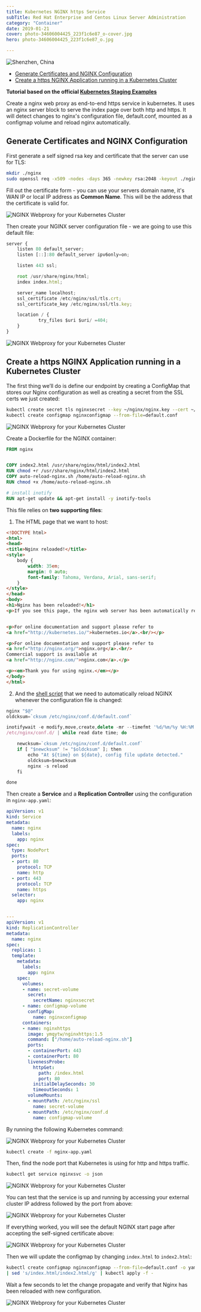 ```yaml
---
title: Kubernetes NGINX https Service
subTitle: Red Hat Enterprise and Centos Linux Server Administration
category: "Container"
date: 2019-01-21
cover: photo-34606004425_223f1c6e87_o-cover.jpg
hero: photo-34606004425_223f1c6e87_o.jpg

---
```


![Shenzhen, China](./photo-34606004425_223f1c6e87_o.jpg)


<!-- TOC -->

- [Generate Certificates and NGINX Configuration](#generate-certificates-and-nginx-configuration)
- [Create a https NGINX Application running in a Kubernetes Cluster](#create-a-https-nginx-application-running-in-a-kubernetes-cluster)

<!-- /TOC -->

__Tutorial based on the official [Kubernetes Staging Examples](https://github.com/mpolinowski/examples/tree/master/staging/https-nginx)__

Create a nginx web proxy as end-to-end https service in kubernetes. It uses an nginx server block to serve the index page over both http and https. It will detect changes to nginx's configuration file, default.conf, mounted as a configmap volume and reload nginx automatically.



## Generate Certificates and NGINX Configuration

First generate a self signed rsa key and certificate that the server can use for TLS:


```bash
mkdir ./nginx
sudo openssl req -x509 -nodes -days 365 -newkey rsa:2048 -keyout ./nginx/nginx.key -out ./nginx/nginx.crt
```

Fill out the certificate form - you can use your servers domain name, it's WAN IP or local IP address as __Common Name__. This will be the address that the certificate is valid for.


![NGINX Webproxy for your Kubernetes Cluster](./kubernetes-nginx_01.png)


Then create your NGINX server configuration file - we are going to use this default file:

```js
server {
    listen 80 default_server;
    listen [::]:80 default_server ipv6only=on;

    listen 443 ssl;

    root /usr/share/nginx/html;
    index index.html;

    server_name localhost;
    ssl_certificate /etc/nginx/ssl/tls.crt;
    ssl_certificate_key /etc/nginx/ssl/tls.key;

    location / {
            try_files $uri $uri/ =404;
    }
}
```


![NGINX Webproxy for your Kubernetes Cluster](./kubernetes-nginx_02.png)



## Create a https NGINX Application running in a Kubernetes Cluster

The first thing we’ll do is define our endpoint by creating a ConfigMap that stores our Nginx configuration as well as creating a secret from the SSL certs we just created:


```bash
kubectl create secret tls nginxsecret --key ~/nginx/nginx.key --cert ~/nginx/nginx.crt
kubectl create configmap nginxconfigmap --from-file=default.conf
```


![NGINX Webproxy for your Kubernetes Cluster](./kubernetes-nginx_03.png)


Create a Dockerfile for the NGINX container:


```Dockerfile
FROM nginx


COPY index2.html /usr/share/nginx/html/index2.html
RUN chmod +r /usr/share/nginx/html/index2.html
COPY auto-reload-nginx.sh /home/auto-reload-nginx.sh
RUN chmod +x /home/auto-reload-nginx.sh

# install inotify
RUN apt-get update && apt-get install -y inotify-tools
```


This file relies on __two supporting files__:

1. The HTML page that we want to host:


```html
<!DOCTYPE html>
<html>
<head>
<title>Nginx reloaded!</title>
<style>
    body {
        width: 35em;
        margin: 0 auto;
        font-family: Tahoma, Verdana, Arial, sans-serif;
    }
</style>
</head>
<body>
<h1>Nginx has been reloaded!</h1>
<p>If you see this page, the nginx web server has been automatically reloaded, since the config file has been updated using <a href="https://github.com/kubernetes/kubernetes">Kubernetes</a>.</p>


<p>For online documentation and support please refer to
<a href="http://kubernetes.io/">kubernetes.io</a>.<br/></p>

<p>For online documentation and support please refer to
<a href="http://nginx.org/">nginx.org</a>.<br/>
Commercial support is available at
<a href="http://nginx.com/">nginx.com</a>.</p>

<p><em>Thank you for using nginx.</em></p>
</body>
</html>
```


2. And the [shell script](https://github.com/mpolinowski/examples/blob/master/staging/https-nginx/auto-reload-nginx.sh) that we need to automatically reload NGINX whenever the configuration file is changed:


```js
nginx "$@"
oldcksum=`cksum /etc/nginx/conf.d/default.conf`

inotifywait -e modify,move,create,delete -mr --timefmt '%d/%m/%y %H:%M' --format '%T' \
/etc/nginx/conf.d/ | while read date time; do

	newcksum=`cksum /etc/nginx/conf.d/default.conf`
	if [ "$newcksum" != "$oldcksum" ]; then
		echo "At ${time} on ${date}, config file update detected."
		oldcksum=$newcksum
		nginx -s reload
	fi

done
```


Then create a __Service__ and a __Replication Controller__ using the configuration in `nginx-app.yaml`:


```yaml
apiVersion: v1
kind: Service
metadata:
  name: nginx
  labels:
    app: nginx
spec:
  type: NodePort
  ports:
  - port: 80
    protocol: TCP
    name: http
  - port: 443
    protocol: TCP
    name: https
  selector:
    app: nginx


---
apiVersion: v1
kind: ReplicationController
metadata:
  name: nginx
spec:
  replicas: 1
  template:
    metadata:
      labels:
        app: nginx
    spec:
      volumes:
      - name: secret-volume
        secret:
          secretName: nginxsecret
      - name: configmap-volume
        configMap:
          name: nginxconfigmap
      containers:
      - name: nginxhttps
        image: ymqytw/nginxhttps:1.5
        command: ["/home/auto-reload-nginx.sh"]
        ports:
        - containerPort: 443
        - containerPort: 80
        livenessProbe:
          httpGet:
            path: /index.html
            port: 80
          initialDelaySeconds: 30
          timeoutSeconds: 1
        volumeMounts:
        - mountPath: /etc/nginx/ssl
          name: secret-volume
        - mountPath: /etc/nginx/conf.d
          name: configmap-volume
```


By running the following Kubernetes command:


![NGINX Webproxy for your Kubernetes Cluster](./kubernetes-nginx_04.png)


```bash
kubectl create -f nginx-app.yaml
```


Then, find the node port that Kubernetes is using for http and https traffic.


```bash
kubectl get service nginxsvc -o json
```


![NGINX Webproxy for your Kubernetes Cluster](./kubernetes-nginx_05.png)


You can test that the service is up and running by accessing your external cluster IP address followed by the port from above:


![NGINX Webproxy for your Kubernetes Cluster](./kubernetes-nginx_06.png)


If everything worked, you will see the default NGINX start page after accepting the self-signed certificate above:


![NGINX Webproxy for your Kubernetes Cluster](./kubernetes-nginx_07.png)


Then we will update the configmap by changing `index.html` to `index2.html`:


```bash
kubectl create configmap nginxconfigmap --from-file=default.conf -o yaml --dry-run\
| sed 's/index.html/index2.html/g' | kubectl apply -f -
```

Wait a few seconds to let the change propagate and verify that Nginx has been reloaded with new configuration.


![NGINX Webproxy for your Kubernetes Cluster](./kubernetes-nginx_08.png)